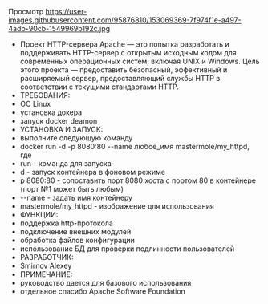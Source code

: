 Просмотр
https://user-images.githubusercontent.com/95876810/153069369-7f974f1e-a497-4adb-90cb-1549969b192c.jpg

- Проект HTTP-сервера Apache — это попытка разработать и поддерживать HTTP-сервер с открытым исходным кодом для современных операционных систем, включая UNIX и Windows. Цель этого проекта — предоставить безопасный, эффективный и расширяемый сервер, предоставляющий службы HTTP в соответствии с текущими стандартами HTTP.
- ТРЕБОВАНИЯ:
- OC Linux
- установка докера
- запуск docker deamon
- УСТАНОВКА И ЗАПУСК:
- выполните следующую команду
- docker run -d -p 8080:80 --name любое_имя mastermole/my_httpd, где 
- run - команда для запуска
- d - запуск контейнера в фоновом режиме
- p 8080:80 - сопоставить порт 8080 хоста с портом 80 в контейнере (порт №1 может быть любым)
- --name - задать имя контейнеру
- mastermole/my_httpd - изображение для использования
- ФУНКЦИИ:
- поддержка http-протокола
- подключение внешних модулей
- обработка файлов конфигурации
- использование БД для проверки подлинности пользователей
- РАЗРАБОТЧИК:
- Smirnov Alexey
- ПРИМЕЧАНИЕ:
- руководство дается для базового использования
- отдельное спасибо Apache Software Foundation
